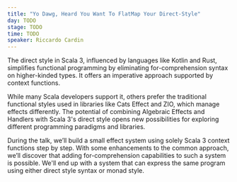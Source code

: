```yaml
---
title: "Yo Dawg, Heard You Want To FlatMap Your Direct-Style"
day: TODO
stage: TODO
time: TODO
speaker: Riccardo Cardin
---
```


The direct style in Scala 3, influenced by languages like Kotlin and Rust, simplifies functional programming by eliminating for-comprehension syntax on higher-kinded types. It offers an imperative approach supported by context functions.

While many Scala developers support it, others prefer the traditional functional styles used in libraries like Cats Effect and ZIO, which manage effects differently. The potential of combining Algebraic Effects and Handlers with Scala 3's direct style opens new possibilities for exploring different programming paradigms and libraries.

During the talk, we’ll build a small effect system using solely Scala 3 context functions step by step. With some enhancements to the common approach, we’ll discover that adding for-comprehension capabilities to such a system is possible. We'll end up with a system that can express the same program using either direct style syntax or monad style.
    